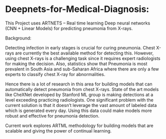 # Deepnets-for-Medical-Diagnosis:

This Project uses ARTNETS – Real time learning Deep neural networks (CNN + Linear Models) for predicting pneumonia from X-rays.

Background:

Detecting infection in early stages is crucial for curing pneumonia. Chest X-rays are currently the best available method for detecting this. However, using chest X-rays is a challenging task since it requires expert radiologists for making the decision. Also, statistics show that Pneumonia is most prevalent in South Asia and sub-Saharan Africa where there are only a few experts to classify chest X-ray for abnormalities. 

Hence there is a lot of research in this area for building models that can automatically detect pneumonia from chest X-rays. State of the art models like CheXNet developed by Stanford ML group is making detections at a level exceeding practicing radiologists. One significant problem with the current solution is that it doesn’t leverage the vast amount of labeled data which is generated every day. Using this data could make models more robust and effective for pneumonia detection. 

Current work explores ARTML methodology for building models that are scalable and giving the power of continual learning.
